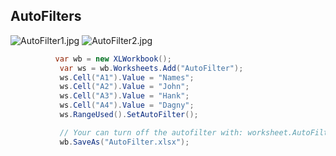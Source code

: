 ## AutoFilters

![AutoFilter1.jpg](http://download-codeplex.sec.s-msft.com/Download?ProjectName=closedxml&DownloadId=228107 "AutoFilter1.jpg")
![AutoFilter2.jpg](http://download-codeplex.sec.s-msft.com/Download?ProjectName=closedxml&DownloadId=228108 "AutoFilter2.jpg")

 ```c#
           var wb = new XLWorkbook();
            var ws = wb.Worksheets.Add("AutoFilter");
            ws.Cell("A1").Value = "Names";
            ws.Cell("A2").Value = "John";
            ws.Cell("A3").Value = "Hank";
            ws.Cell("A4").Value = "Dagny";
            ws.RangeUsed().SetAutoFilter();

            // Your can turn off the autofilter with: worksheet.AutoFilter.Clear()
            wb.SaveAs("AutoFilter.xlsx");
```
